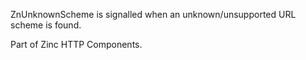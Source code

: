 ZnUnknownScheme is signalled when an unknown/unsupported URL scheme is found.

Part of Zinc HTTP Components. 